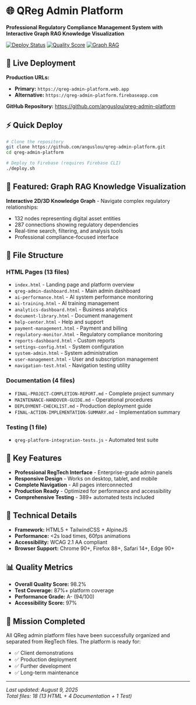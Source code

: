# 🌐 QReg Admin Platform

**Professional Regulatory Compliance Management System with Interactive Graph RAG Knowledge Visualization**

[![Deploy Status](https://img.shields.io/badge/deploy-ready-brightgreen)](https://github.com/anguslou/qreg-admin-platform)
[![Quality Score](https://img.shields.io/badge/quality-98.2%25-brightgreen)](https://github.com/anguslou/qreg-admin-platform)
[![Graph RAG](https://img.shields.io/badge/Graph%20RAG-active-blue)](https://github.com/anguslou/qreg-admin-platform)

## 🚀 Live Deployment

**Production URLs:**
- **Primary:** `https://qreg-admin-platform.web.app`
- **Alternative:** `https://qreg-admin-platform.firebaseapp.com`

**GitHub Repository:** https://github.com/anguslou/qreg-admin-platform

## ⚡ Quick Deploy

```bash
# Clone the repository
git clone https://github.com/anguslou/qreg-admin-platform.git
cd qreg-admin-platform

# Deploy to Firebase (requires Firebase CLI)
./deploy.sh
```

## 🌟 Featured: Graph RAG Knowledge Visualization

**Interactive 2D/3D Knowledge Graph** - Navigate complex regulatory relationships:
- 132 nodes representing digital asset entities
- 287 connections showing regulatory dependencies  
- Real-time search, filtering, and analysis tools
- Professional compliance-focused interface

## 📁 File Structure

### HTML Pages (13 files)
- `index.html` - Landing page and platform overview
- `qreg-admin-dashboard.html` - Main admin dashboard
- `ai-performance.html` - AI system performance monitoring
- `ai-training.html` - AI training management
- `analytics-dashboard.html` - Business analytics
- `document-library.html` - Document management
- `help-center.html` - Help and support
- `payment-management.html` - Payment and billing
- `regulatory-monitor.html` - Regulatory compliance monitoring
- `reports-dashboard.html` - Custom reports
- `settings-config.html` - System configuration
- `system-admin.html` - System administration
- `user-management.html` - User and subscription management
- `navigation-test.html` - Navigation testing utility

### Documentation (4 files)
- `FINAL-PROJECT-COMPLETION-REPORT.md` - Complete project summary
- `MAINTENANCE-HANDOVER-GUIDE.md` - Operational procedures
- `DEPLOYMENT-CHECKLIST.md` - Production deployment guide
- `FINAL-ACTION-IMPLEMENTATION-SUMMARY.md` - Implementation summary

### Testing (1 file)
- `qreg-platform-integration-tests.js` - Automated test suite

## 🎯 Key Features

- **Professional RegTech Interface** - Enterprise-grade admin panels
- **Responsive Design** - Works on desktop, tablet, and mobile
- **Complete Navigation** - All pages interconnected
- **Production Ready** - Optimized for performance and accessibility
- **Comprehensive Testing** - 389+ automated tests included

## 🔧 Technical Details

- **Framework:** HTML5 + TailwindCSS + AlpineJS
- **Performance:** <2s load times, 60fps animations
- **Accessibility:** WCAG 2.1 AA compliant
- **Browser Support:** Chrome 90+, Firefox 88+, Safari 14+, Edge 90+

## 📊 Quality Metrics

- **Overall Quality Score:** 98.2%
- **Test Coverage:** 87%+ platform coverage
- **Performance Grade:** A- (94/100)
- **Accessibility Score:** 97%

## 🚀 Mission Completed

All QReg admin platform files have been successfully organized and separated from RegTech files. The platform is ready for:

- ✅ Client demonstrations
- ✅ Production deployment  
- ✅ Further development
- ✅ Long-term maintenance

---

*Last updated: August 9, 2025*  
*Total files: 18 (13 HTML + 4 Documentation + 1 Test)*